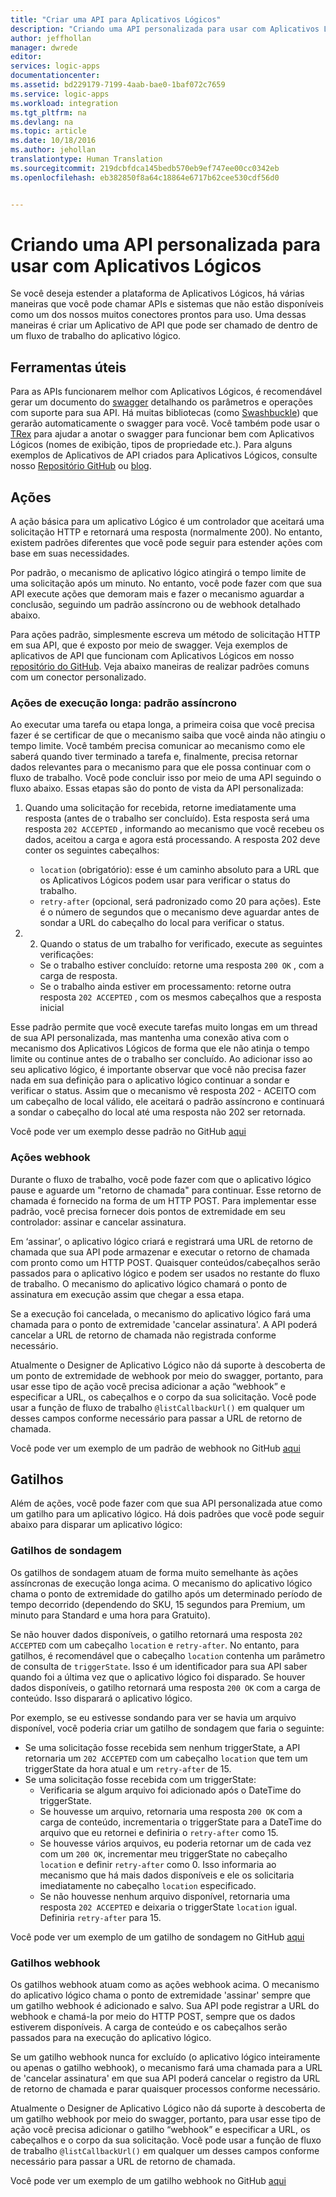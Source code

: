 ```yaml
---
title: "Criar uma API para Aplicativos Lógicos"
description: "Criando uma API personalizada para usar com Aplicativos Lógicos"
author: jeffhollan
manager: dwrede
editor: 
services: logic-apps
documentationcenter: 
ms.assetid: bd229179-7199-4aab-bae0-1baf072c7659
ms.service: logic-apps
ms.workload: integration
ms.tgt_pltfrm: na
ms.devlang: na
ms.topic: article
ms.date: 10/18/2016
ms.author: jehollan
translationtype: Human Translation
ms.sourcegitcommit: 219dcbfdca145bedb570eb9ef747ee00cc0342eb
ms.openlocfilehash: eb382850f8a64c18864e6717b62cee530cdf56d0


---
```

# <a name="creating-a-custom-api-to-use-with-logic-apps"></a>Criando uma API personalizada para usar com Aplicativos Lógicos
Se você deseja estender a plataforma de Aplicativos Lógicos, há várias maneiras que você pode chamar APIs e sistemas que não estão disponíveis como um dos nossos muitos conectores prontos para uso.  Uma dessas maneiras é criar um Aplicativo de API que pode ser chamado de dentro de um fluxo de trabalho do aplicativo lógico.

## <a name="helpful-tools"></a>Ferramentas úteis
Para as APIs funcionarem melhor com Aplicativos Lógicos, é recomendável gerar um documento do [swagger](http://swagger.io) detalhando os parâmetros e operações com suporte para sua API.  Há muitas bibliotecas (como [Swashbuckle](https://github.com/domaindrivendev/Swashbuckle)) que gerarão automaticamente o swagger para você.  Você também pode usar o [TRex](https://github.com/nihaue/TRex) para ajudar a anotar o swagger para funcionar bem com Aplicativos Lógicos (nomes de exibição, tipos de propriedade etc.).  Para alguns exemplos de Aplicativos de API criados para Aplicativos Lógicos, consulte nosso [Repositório GitHub](http://github.com/logicappsio) ou [blog](http://aka.ms/logicappsblog).

## <a name="actions"></a>Ações
A ação básica para um aplicativo Lógico é um controlador que aceitará uma solicitação HTTP e retornará uma resposta (normalmente 200).  No entanto, existem padrões diferentes que você pode seguir para estender ações com base em suas necessidades.

Por padrão, o mecanismo de aplicativo lógico atingirá o tempo limite de uma solicitação após um minuto.  No entanto, você pode fazer com que sua API execute ações que demoram mais e fazer o mecanismo aguardar a conclusão, seguindo um padrão assíncrono ou de webhook detalhado abaixo.

Para ações padrão, simplesmente escreva um método de solicitação HTTP em sua API, que é exposto por meio de swagger.  Veja exemplos de aplicativos de API que funcionam com Aplicativos Lógicos em nosso [repositório do GitHub](https://github.com/logicappsio).  Veja abaixo maneiras de realizar padrões comuns com um conector personalizado.

### <a name="long-running-actions---async-pattern"></a>Ações de execução longa: padrão assíncrono
Ao executar uma tarefa ou etapa longa, a primeira coisa que você precisa fazer é se certificar de que o mecanismo saiba que você ainda não atingiu o tempo limite. Você também precisa comunicar ao mecanismo como ele saberá quando tiver terminado a tarefa e, finalmente, precisa retornar dados relevantes para o mecanismo para que ele possa continuar com o fluxo de trabalho. Você pode concluir isso por meio de uma API seguindo o fluxo abaixo. Essas etapas são do ponto de vista da API personalizada:

1. Quando uma solicitação for recebida, retorne imediatamente uma resposta (antes de o trabalho ser concluído). Esta resposta será uma resposta `202 ACCEPTED` , informando ao mecanismo que você recebeu os dados, aceitou a carga e agora está processando. A resposta 202 deve conter os seguintes cabeçalhos: 
   
   * `location` (obrigatório): esse é um caminho absoluto para a URL que os Aplicativos Lógicos podem usar para verificar o status do trabalho.
   * `retry-after` (opcional, será padronizado como 20 para ações). Este é o número de segundos que o mecanismo deve aguardar antes de sondar a URL do cabeçalho do local para verificar o status.
2. 2. Quando o status de um trabalho for verificado, execute as seguintes verificações: 
   
   * Se o trabalho estiver concluído: retorne uma resposta `200 OK` , com a carga de resposta.
   * Se o trabalho ainda estiver em processamento: retorne outra resposta `202 ACCEPTED` , com os mesmos cabeçalhos que a resposta inicial

Esse padrão permite que você execute tarefas muito longas em um thread de sua API personalizada, mas mantenha uma conexão ativa com o mecanismo dos Aplicativos Lógicos de forma que ele não atinja o tempo limite ou continue antes de o trabalho ser concluído. Ao adicionar isso ao seu aplicativo lógico, é importante observar que você não precisa fazer nada em sua definição para o aplicativo lógico continuar a sondar e verificar o status. Assim que o mecanismo vê resposta 202 - ACEITO com um cabeçalho de local válido, ele aceitará o padrão assíncrono e continuará a sondar o cabeçalho do local até uma resposta não 202 ser retornada.

Você pode ver um exemplo desse padrão no GitHub [aqui](https://github.com/jeffhollan/LogicAppsAsyncResponseSample)

### <a name="webhook-actions"></a>Ações webhook
Durante o fluxo de trabalho, você pode fazer com que o aplicativo lógico pause e aguarde um "retorno de chamada" para continuar.  Esse retorno de chamada é fornecido na forma de um HTTP POST.  Para implementar esse padrão, você precisa fornecer dois pontos de extremidade em seu controlador: assinar e cancelar assinatura.

Em ‘assinar’, o aplicativo lógico criará e registrará uma URL de retorno de chamada que sua API pode armazenar e executar o retorno de chamada com pronto como um HTTP POST.  Quaisquer conteúdos/cabeçalhos serão passados para o aplicativo lógico e podem ser usados no restante do fluxo de trabalho.  O mecanismo do aplicativo lógico chamará o ponto de assinatura em execução assim que chegar a essa etapa.

Se a execução foi cancelada, o mecanismo do aplicativo lógico fará uma chamada para o ponto de extremidade 'cancelar assinatura'.  A API poderá cancelar a URL de retorno de chamada não registrada conforme necessário.

Atualmente o Designer de Aplicativo Lógico não dá suporte à descoberta de um ponto de extremidade de webhook por meio do swagger, portanto, para usar esse tipo de ação você precisa adicionar a ação “webhook” e especificar a URL, os cabeçalhos e o corpo da sua solicitação.  Você pode usar a função de fluxo de trabalho `@listCallbackUrl()` em qualquer um desses campos conforme necessário para passar a URL de retorno de chamada.

Você pode ver um exemplo de um padrão de webhook no GitHub [aqui](https://github.com/jeffhollan/LogicAppTriggersExample/blob/master/LogicAppTriggers/Controllers/WebhookTriggerController.cs)

## <a name="triggers"></a>Gatilhos
Além de ações, você pode fazer com que sua API personalizada atue como um gatilho para um aplicativo lógico.  Há dois padrões que você pode seguir abaixo para disparar um aplicativo lógico:

### <a name="polling-triggers"></a>Gatilhos de sondagem
Os gatilhos de sondagem atuam de forma muito semelhante às ações assíncronas de execução longa acima.  O mecanismo do aplicativo lógico chama o ponto de extremidade do gatilho após um determinado período de tempo decorrido (dependendo do SKU, 15 segundos para Premium, um minuto para Standard e uma hora para Gratuito).

Se não houver dados disponíveis, o gatilho retornará uma resposta `202 ACCEPTED` com um cabeçalho `location` e `retry-after`.  No entanto, para gatilhos, é recomendável que o cabeçalho `location` contenha um parâmetro de consulta de `triggerState`.  Isso é um identificador para sua API saber quando foi a última vez que o aplicativo lógico foi disparado.  Se houver dados disponíveis, o gatilho retornará uma resposta `200 OK` com a carga de conteúdo.  Isso disparará o aplicativo lógico.

Por exemplo, se eu estivesse sondando para ver se havia um arquivo disponível, você poderia criar um gatilho de sondagem que faria o seguinte:

* Se uma solicitação fosse recebida sem nenhum triggerState, a API retornaria um `202 ACCEPTED` com um cabeçalho `location` que tem um triggerState da hora atual e um `retry-after` de 15.
* Se uma solicitação fosse recebida com um triggerState:
  * Verificaria se algum arquivo foi adicionado após o DateTime do triggerState. 
  * Se houvesse um arquivo, retornaria uma resposta `200 OK` com a carga de conteúdo, incrementaria o triggerState para a DateTime do arquivo que eu retornei e definiria o `retry-after` como 15.
  * Se houvesse vários arquivos, eu poderia retornar um de cada vez com um `200 OK`, incrementar meu triggerState no cabeçalho `location` e definir `retry-after` como 0.  Isso informaria ao mecanismo que há mais dados disponíveis e ele os solicitaria imediatamente no cabeçalho `location` especificado.
  * Se não houvesse nenhum arquivo disponível, retornaria uma resposta `202 ACCEPTED` e deixaria o triggerState `location` igual.  Definiria `retry-after` para 15.

Você pode ver um exemplo de um gatilho de sondagem no GitHub [aqui](https://github.com/jeffhollan/LogicAppTriggersExample/tree/master/LogicAppTriggers)

### <a name="webhook-triggers"></a>Gatilhos webhook
Os gatilhos webhook atuam como as ações webhook acima.  O mecanismo do aplicativo lógico chama o ponto de extremidade 'assinar' sempre que um gatilho webhook é adicionado e salvo.  Sua API pode registrar a URL do webhook e chamá-la por meio do HTTP POST, sempre que os dados estiverem disponíveis.  A carga de conteúdo e os cabeçalhos serão passados para na execução do aplicativo lógico.

Se um gatilho webhook nunca for excluído (o aplicativo lógico inteiramente ou apenas o gatilho webhook), o mecanismo fará uma chamada para a URL de 'cancelar assinatura' em que sua API poderá cancelar o registro da URL de retorno de chamada e parar quaisquer processos conforme necessário.

Atualmente o Designer de Aplicativo Lógico não dá suporte à descoberta de um gatilho webhook por meio do swagger, portanto, para usar esse tipo de ação você precisa adicionar o gatilho “webhook” e especificar a URL, os cabeçalhos e o corpo da sua solicitação.  Você pode usar a função de fluxo de trabalho `@listCallbackUrl()` em qualquer um desses campos conforme necessário para passar a URL de retorno de chamada.

Você pode ver um exemplo de um gatilho webhook no GitHub [aqui](https://github.com/jeffhollan/LogicAppTriggersExample/tree/master/LogicAppTriggers)




<!--HONumber=Nov16_HO3-->


